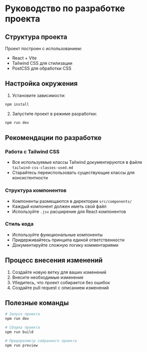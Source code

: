 # Руководство по разработке проекта

## Структура проекта

Проект построен с использованием:
- React + Vite
- Tailwind CSS для стилизации
- PostCSS для обработки CSS

## Настройка окружения

1. Установите зависимости:
```bash
npm install
```

2. Запустите проект в режиме разработки:
```bash
npm run dev
```

## Рекомендации по разработке

### Работа с Tailwind CSS
- Все используемые классы Tailwind документируются в файле `tailwind-css-classes-used.md`
- Старайтесь переиспользовать существующие классы для консистентности

### Структура компонентов
- Компоненты размещаются в директории `src/components/`
- Каждый компонент должен иметь свой файл
- Используйте `.jsx` расширение для React компонентов

### Стиль кода
- Используйте функциональные компоненты
- Придерживайтесь принципа единой ответственности
- Документируйте сложную логику комментариями

## Процесс внесения изменений

1. Создайте новую ветку для ваших изменений
2. Внесите необходимые изменения
3. Убедитесь, что проект собирается без ошибок
4. Создайте pull request с описанием изменений

## Полезные команды

```bash
# Запуск проекта
npm run dev

# Сборка проекта
npm run build

# Предпросмотр собранного проекта
npm run preview
```